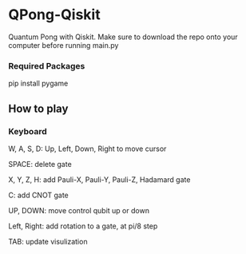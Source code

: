 # QPong-Qiskit
Quantum Pong with Qiskit.
Make sure to download the repo onto your computer before running main.py

### Required Packages
pip install pygame

## How to play

### Keyboard
W, A, S, D: Up, Left, Down, Right to move cursor

SPACE: delete gate

X, Y, Z, H: add Pauli-X, Pauli-Y, Pauli-Z, Hadamard gate

C: add CNOT gate

UP, DOWN: move control qubit up or down

Left, Right: add rotation to a gate, at pi/8 step

TAB: update visulization
